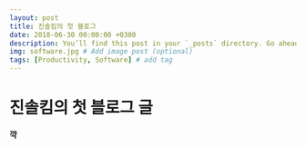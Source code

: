 ```yaml
---
layout: post
title: 진솔킴의 첫 블로그
date: 2018-06-30 00:00:00 +0300
description: You’ll find this post in your `_posts` directory. Go ahead and edit it and re-build the site to see your changes. # Add post description (optional)
img: software.jpg # Add image post (optional)
tags: [Productivity, Software] # add tag
---
```


# 진솔킴의 첫 블로그 글
**꺅**

